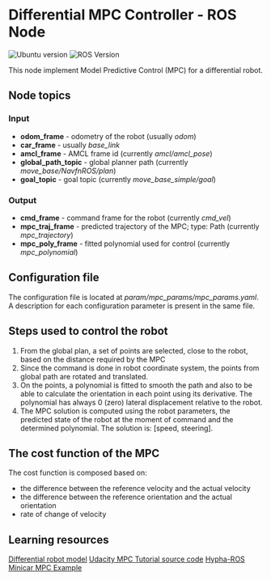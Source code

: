 # Differential MPC Controller - ROS Node
![Ubuntu version](https://img.shields.io/badge/ubuntu-bionic-orange.svg "Ubuntu version")  ![ROS Version](https://img.shields.io/badge/ros-melodic-green.svg "ROS Version")

This node implement Model Predictive Control (MPC) for a differential robot.

## Node topics
### Input
- **odom_frame** - odometry of the robot (usually *odom*)
- **car_frame** - usually *base_link*
- **amcl_frame** - AMCL frame id (currently *amcl/amcl_pose*)
- **global_path_topic** - global planner path (currently *move_base/NavfnROS/plan*)
- **goal_topic** - goal topic (currently *move_base_simple/goal*)

### Output
- **cmd_frame** - command frame for the robot (currently *cmd_vel*)
- **mpc_traj_frame** - predicted trajectory of the MPC; type: Path (currently *mpc_trajectory*)
- **mpc_poly_frame** - fitted polynomial used for control (currently *mpc_polynomial*)

## Configuration file
The configuration file is located at *param/mpc_params/mpc_params.yaml*. A description for each configuration parameter is present in the same file.

## Steps used to control the robot
1. From the global plan, a set of points are selected, close to the robot, based on the distance required by the MPC
2. Since the command is done in robot coordinate system, the points from global path are rotated and translated.
3. On the points, a polynomial is fitted to smooth the path and also to be able to calculate the orientation in each point using its derivative. The polynomial has always 0 (zero) lateral displacement relative to the robot.
4. The MPC solution is computed using the robot parameters, the predicted state of the robot at the moment of command and the determined polynomial. The solution is: [speed, steering].

## The cost function of the MPC
The cost function is composed based on:
- the difference between the reference velocity and the actual velocity
- the difference between the reference orientation and the actual orientation
- rate of change of velocity

## Learning resources
[Differential robot model](http://planning.cs.uiuc.edu/node659.html)
[Udacity MPC Tutorial source code](https://github.com/udacity/CarND-MPC-Quizzes)
[Hypha-ROS Minicar MPC Example](https://github.com/Hypha-ROS/hypharos_minicar)
